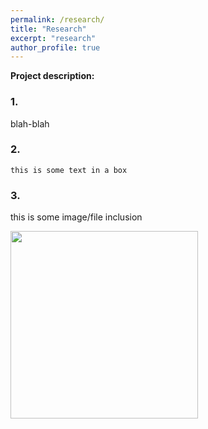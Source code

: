 ```yaml
---
permalink: /research/
title: "Research"
excerpt: "research"
author_profile: true
---
```




**Project description:** 
### 1. 
blah-blah



### 2.


``` 
this is some text in a box
```


### 3. 

this is some image/file inclusion


<img src="/images/cassata.jpeg?raw=true" width="300"/>
 



